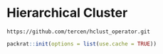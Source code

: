 # Hierarchical Cluster

```
https://github.com/tercen/hclust_operator.git
```

```R
packrat::init(options = list(use.cache = TRUE))
```

